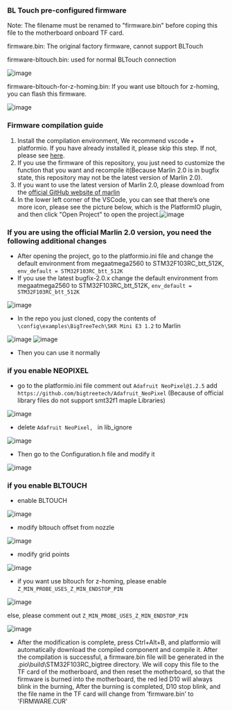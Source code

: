 ### BL Touch pre-configured firmware
Note: The filename must be renamed to "firmware.bin" before coping this file to the motherboard onboard TF card.

firmware.bin: The original factory firmware, cannot support BLTouch

firmware-bltouch.bin: used for normal BLTouch connection

![image](https://github.com/bigtreetech/BIGTREETECH-SKR-mini-E3/blob/master/hardware/BTT%20SKR%20MINI%20E3%20V1.2/BLTOUCH%20connection-1.png)

firmware-bltouch-for-z-homing.bin: If you want use bltouch for z-homing, you can flash this firmware.

![image](https://github.com/bigtreetech/BIGTREETECH-SKR-mini-E3/blob/master/hardware/BTT%20SKR%20MINI%20E3%20V1.2/BLTOUCH%20connection-2.png)
### Firmware compilation guide
1. Install the compilation environment, We recommend vscode + platformio. If you have already installed it, please skip this step.  If not, please see [here](https://github.com/bigtreetech/Document/blob/master/How%20to%20install%20VScode+Platformio.md).
2. If you use the firmware of this repository, you just need to customize the function that you want and recompile it(Because Marlin 2.0 is in bugfix state, this repository may not be the latest version of Marlin 2.0).
3. If you want to use the latest version of Marlin 2.0, please download from the [official GitHub website of marlin](https://github.com/MarlinFirmware/Marlin/tree/bugfix-2.0.x)
4. In the lower left corner of the VSCode, you can see that there’s one more icon, please see the picture below, 
which is the PlatformIO plugin, and then click "Open Project" to open the project.![image](https://user-images.githubusercontent.com/25599056/60634053-0aee5d80-9e40-11e9-9658-7cac8b6d1002.png)
### If you are using the official Marlin 2.0 version, you need the following additional changes
* After opening the project, go to the platformio.ini file and change the default environment from megaatmega2560 to STM32F103RC_btt_512K, `env_default = STM32F103RC_btt_512K`
* If you use the latest bugfix-2.0.x change the default environment from megaatmega2560 to STM32F103RC_btt_512K, `env_default = STM32F103RC_btt_512K`

 ![image](https://user-images.githubusercontent.com/38851044/69534016-f4de6680-0fb3-11ea-972f-5daae3643061.png)

* In the repo you just cloned, copy the contents of `\config\examples\BigTreeTech\SKR Mini E3 1.2` to Marlin

 ![image](https://user-images.githubusercontent.com/38851044/69534241-5272b300-0fb4-11ea-8c11-5c130d1026c4.png)
 ![image](https://user-images.githubusercontent.com/38851044/69534316-7e8e3400-0fb4-11ea-8383-296760660e62.png)

* Then you can use it normally

### if you enable NEOPIXEL
* go to the platformio.ini file comment out `Adafruit NeoPixel@1.2.5` add `https://github.com/bigtreetech/Adafruit_NeoPixel` (Because of official library files do not support smt32f1 maple Libraries)

 ![image](https://user-images.githubusercontent.com/38851044/69534082-10497180-0fb4-11ea-8902-c29bef8d2e7e.png)

* delete `Adafruit NeoPixel, ` in lib_ignore

 ![image](https://user-images.githubusercontent.com/38851044/69534098-1b040680-0fb4-11ea-8a19-2c8c109f69aa.png)

* Then go to the Configuration.h file and modify it

 ![image](https://user-images.githubusercontent.com/38851044/69534447-cc0aa100-0fb4-11ea-856f-0834ca1bdff2.png)

### if you enable BLTOUCH
* enable BLTOUCH

 ![image](https://user-images.githubusercontent.com/38851044/69534485-e6447f00-0fb4-11ea-93db-db47d24cde5a.png)
 
* modify bltouch offset from nozzle

 ![image](https://user-images.githubusercontent.com/38851044/69534563-07a56b00-0fb5-11ea-9c2e-008af3f2f5d0.png)
 
* modify grid points

 ![image](https://user-images.githubusercontent.com/38851044/69534607-1b50d180-0fb5-11ea-9d14-c2f15e2b95fe.png)
 
* if you want use bltouch for z-homing, please enable `Z_MIN_PROBE_USES_Z_MIN_ENDSTOP_PIN`

 ![image](https://user-images.githubusercontent.com/38851044/69534698-4804e900-0fb5-11ea-9936-26fc5f8202c1.png)
 
  else, please comment out `Z_MIN_PROBE_USES_Z_MIN_ENDSTOP_PIN`
  
  ![image](https://user-images.githubusercontent.com/38851044/69534808-7c78a500-0fb5-11ea-9991-3234b26ccf70.png)
  
 
* After the modification is complete, press Ctrl+Alt+B, and platformio will automatically download the compiled component and compile it. After the compilation is successful, a firmware.bin file will be generated in the .pio\build\STM32F103RC_bigtree directory. We will copy this file to the TF card of the motherboard, and then reset the motherboard, so that the firmware is burned into the motherboard, the red led D10 will always blink in the burning, After the burning is completed, D10 stop blink, and the file name in the TF card will change from 'firmware.bin' to 'FIRMWARE.CUR'

